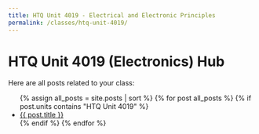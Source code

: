 ```yaml
---
title: HTQ Unit 4019 - Electrical and Electronic Principles
permalink: /classes/htq-unit-4019/
---
```


<h1>HTQ Unit 4019 (Electronics) Hub</h1>
<p>Here are all posts related to your class:</p>

<ul>
  {% assign all_posts = site.posts | sort %}
  {% for post all_posts %}
    {% if post.units contains "HTQ Unit 4019" %}
      <li><a href="{{'/engineering-hub' | append: post.url }}">{{ post.title }}</a></li>
    {% endif %}
  {% endfor %}
</ul>
